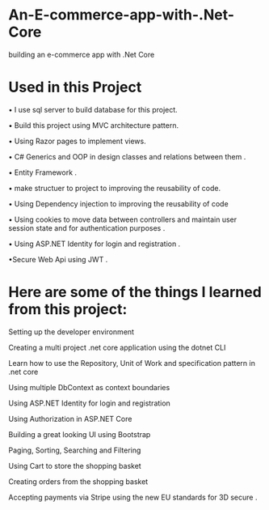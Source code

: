 # An-E-commerce-app-with-.Net-Core
  building an e-commerce app with .Net Core 


# Used in this Project

• I use sql server to build database for this project.

• Build this project using MVC architecture pattern.

• Using Razor pages to implement views.

• C# Generics and OOP in design classes and relations between them . 

• Entity Framework .

• make structuer to project to improving the reusability of code.

• Using Dependency injection to improving the reusability of code

• Using cookies to move data between controllers and maintain user session state and for authentication purposes . 

• Using ASP.NET Identity for login and registration . 

•Secure Web Api using JWT . 



# Here are some of the things I learned from this project:

Setting up the developer environment

Creating a multi project .net core application using the dotnet CLI


Learn how to use the Repository, Unit of Work and specification pattern in .net core

Using multiple DbContext as context boundaries

Using ASP.NET Identity for login and registration

Using Authorization in ASP.NET Core

Building a great looking UI using Bootstrap


Paging, Sorting, Searching and Filtering

Using Cart to store the shopping basket

Creating orders from the shopping basket

Accepting payments via Stripe using the new EU standards for 3D secure . 
